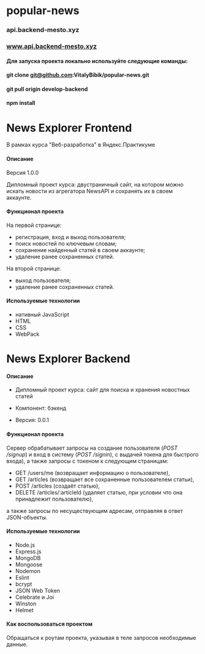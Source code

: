 # popular-news


###  api.backend-mesto.xyz
### www.api.backend-mesto.xyz
#### Для запуска проекта локально используйте следующие команды:
#### git clone git@github.com:VitalyBibik/popular-news.git
#### git pull origin develop-backend
#### npm install
# News Explorer Frontend
В рамках курса "Веб-разработка" в Яндекс.Практикуме

#### Описание
Версия 1.0.0

Дипломный проект курса: двустраничный сайт, на котором можно искать новости из агрегатора NewsAPI и сохранять их в своем аккаунте.

#### Функционал проекта
На первой странице:
- регистрация, вход и выход пользователя;
- поиск новостей по ключевым словам;
- сохранение найденный статей в своем аккаунте;
- удаление ранее сохраненных статей.

На второй странице:
- выход пользователя;
- удаление ранее сохраненных статей.

#### Используемые технологии
- нативный JavaScript
- HTML
- CSS
- WebPack


# News Explorer Backend

#### Описание
- Дипломный проект курса: сайт для поиска и хранения новостных статей

- Компонент: бэкенд

- Версия: 0.0.1

#### Функционал проекта
Сервер обрабатывает запросы на создание пользователя (_POST /signup_) и вход в систему (_POST /signin_), с выдачей токена для быстрого входа), а также запросы с токеном к следующим страницам:
   - GET /users/me (возвращает информацию о пользователе),
   - GET /articles (возвращает все сохраненные пользователем статьи),
   - POST /articles (создаёт статью),
   - DELETE /articles/:articleId (удаляет статью, при условии что она принадлежит пользователю),
   
а также запросы по несуществующим адресам, отправляя в ответ JSON-объекты.

#### Используемые технологии
- Node.js
- Express.js
- MongoDB
- Mongoose
- Nodemon
- Eslint
- bcrypt
- JSON Web Token
- Сelebrate и Joi
- Winston
- Helmet

#### Как воспользоваться проектом
Обращаться к роутам проекта, указывая в теле запросов необходимые данные.

